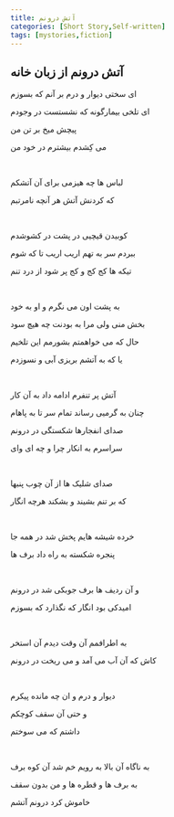 ```yaml
---
title: آتش درونم
categories: [Short Story,Self-written]
tags: [mystories,fiction]
---
```


<style type="text/css"> 
@font-face { font-family: 'Roya'; src: url('../../roya.ttf'); } 
.px-1 {
    font-family: Roya; direction: rtl;
}

.px-1 p {
    font-size:1.5em;
}
</style> 

## آتش درونم از زبان خانه

ای سختی دیوار و درم بر آنم که بسوزم

ای تلخی بیمارگونه که نشستست در وجودم

پیچش میخ بر تن من

می کِشدم بیشترم در خود من

<br/>

لباس ها چه هیزمی برای آن آتشکم

که کردنش آتش هر آنچه نامرتبم

<br/>

کوبیدن قیچیی در پشت در کشوشدم

ببردم سر به تهم اریب اریب تا که شوم

تیکه ها کج کج و کج پر شود از درد تنم

<br/>

به پشت اون می نگرم و او به خود

بخش منی ولی مرا به بودنت چه هیچ سود

حال که می خواهمتم بشورمم این تلخیم

یا که به آتشم بریزی آبی و نسوزدم

<br/>


آتش پر تنفرم ادامه داد به آن کار

چنان به گرمیی رساند تمام سر تا به پاهام

صدای انفجارها شکستگی در درونم 

سراسرم به انکار چرا و چه ای وای

<br/>

صدای شلیک ها از آن چوب پنبها

که بر تنم بشیند و بشکند هرچه انگار

<br/>

خرده شیشه هایم پخش شد در همه جا

پنجره شکسته به راه داد برف ها

<br/>

و آن ردیف ها برف جوبکی شد در درونم

امیدکی بود انگار که نگذارد که بسوزم

<br/>

به اطرافمم آن وقت دیدم آن استخر 

کاش که آن آب می آمد و  می ریخت در درونم

<br/>

دیوار و درم و ان چه مانده پیکرم

و حتی آن سقف کوچکم

داشتم که می سوختم

<br/>

به ناگاه آن بالا به رویم خم شد آن کوه برف

به برف ها و قطره ها و من بدون سقف

خاموش کرد درونم آتشم

